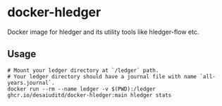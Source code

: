 # docker-hledger
Docker image for hledger and its utility tools like hledger-flow etc.

## Usage

```
# Mount your ledger directory at `/ledger` path.
# Your ledger directory should have a journal file with name `all-years.journal`.
docker run --rm --name ledger -v $(PWD):/ledger ghcr.io/desaiuditd/docker-hledger:main hledger stats
```
